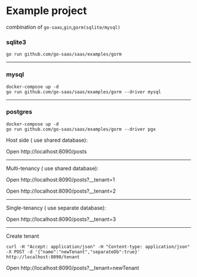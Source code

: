 # Example project

combination of `go-saas`,`gin`,`gorm(sqlite/mysql)`

### sqlite3
```shell
go run github.com/go-saas/saas/examples/gorm
```
---
### mysql
```shell
docker-compose up -d
go run github.com/go-saas/saas/examples/gorm --driver mysql
```
---
### postgres
```shell
docker-compose up -d
go run github.com/go-saas/saas/examples/gorm --driver pgx
```

Host side ( use shared database):

Open http://localhost:8090/posts

---
Multi-tenancy ( use shared database):

Open http://localhost:8090/posts?__tenant=1

Open http://localhost:8090/posts?__tenant=2

---
Single-tenancy ( use separate database):

Open http://localhost:8090/posts?__tenant=3

---

Create tenant
```shell
curl -H "Accept: application/json" -H "Content-type: application/json" -X POST -d '{"name":"newTenant","separateDb":true}' http://localhost:8090/tenant
```
Open http://localhost:8090/posts?__tenant=newTenant
